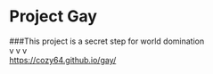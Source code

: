 # Project Gay
###This project is a secret step for world domination  
v v v  
https://cozy64.github.io/gay/  
